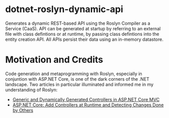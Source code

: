# dotnet-roslyn-dynamic-api

Generates a dynamic REST-based API using the Roslyn Compiler as a Service (CaaS). API can be generated at startup by referring to an external file with class defintions or at runtime, by passing class defintions into the entity creation API. All APIs persist their data using an in-memory datastore. 

# Motivation and Credits

Code generation and metaprogramming with Roslyn, especially in conjuntion with ASP.NET Core, is one of the dark corners of the .NET landscape. Two articles in particular illuminated and informed me in my understanding of Roslyn:
* [Generic and Dynamically Generated Controllers in ASP.NET Core MVC](https://www.strathweb.com/2018/04/generic-and-dynamically-generated-controllers-in-asp-net-core-mvc/)
* [ASP.NET Core: Add Controllers at Runtime and Detecting Changes Done by Others](https://laptrinhx.com/asp-net-core-add-controllers-at-runtime-and-detecting-changes-done-by-others-2489525592/)